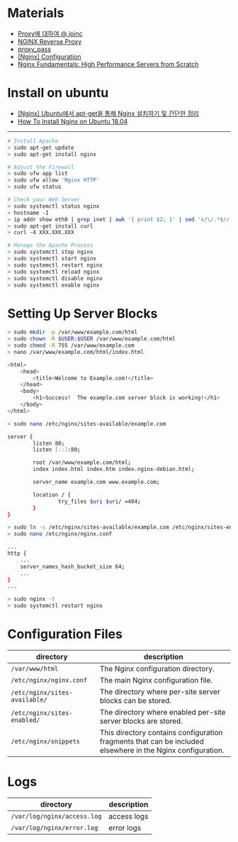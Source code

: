 # Materials

* [Proxy에 대하여 @ joinc](https://www.joinc.co.kr/w/man/12/proxy)
* [NGINX Reverse Proxy](https://docs.nginx.com/nginx/admin-guide/web-server/reverse-proxy/#)
* [proxy_pass](http://nginx.org/en/docs/http/ngx_http_proxy_module.html#proxy_pass)
* [[Nginx] Configuration](https://velog.io/@minholee_93/Nginx-Configuration-ntk600tiut)
* [Nginx Fundamentals: High Performance Servers from Scratch](https://www.udemy.com/course/nginx-fundamentals/)

# Install on ubuntu

* [[Nginx] Ubuntu에서 apt-get을 통해 Nginx 설치하기 및 간단한 정리](https://twpower.github.io/39-install-nginx-on-ubuntu-by-using-apt-get-and-brief-explanation)
* [How To Install Nginx on Ubuntu 18.04](https://www.digitalocean.com/community/tutorials/how-to-install-nginx-on-ubuntu-18-04)
----

```bash
# Install Apache
> sudo apt-get update
> sudo apt-get install nginx

# Adjust the Firewall
> sudo ufw app list
> sudo ufw allow 'Nginx HTTP'
> sudo ufw status

# Check your Web Server
> sudo systemctl status nginx
> hostname -I
> ip addr show eth0 | grep inet | awk '{ print $2; }' | sed 's/\/.*$//'
> sudo apt-get install curl
> curl -4 XXX.XXX.XXX

# Manage the Apache Process
> sudo systemctl stop nginx
> sudo systemctl start nginx
> sudo systemctl restart nginx
> sudo systemctl reload nginx
> sudo systemctl disable nginx
> sudo systemctl enable nginx
```

# Setting Up Server Blocks 

```bash
> sudo mkdir -p /var/www/example.com/html
> sudo chown -R $USER:$USER /var/www/example.com/html
> sudo chmod -R 755 /var/www/example.com
> nano /var/www/example.com/html/index.html

<html>
    <head>
        <title>Welcome to Example.com!</title>
    </head>
    <body>
        <h1>Success!  The example.com server block is working!</h1>
    </body>
</html>

> sudo nano /etc/nginx/sites-available/example.com

server {
        listen 80;
        listen [::]:80;

        root /var/www/example.com/html;
        index index.html index.htm index.nginx-debian.html;

        server_name example.com www.example.com;

        location / {
                try_files $uri $uri/ =404;
        }
}

> sudo ln -s /etc/nginx/sites-available/example.com /etc/nginx/sites-enabled/
> sudo nano /etc/nginx/nginx.conf

...
http {
    ...
    server_names_hash_bucket_size 64;
    ...
}
...

> sudo nginx -t
> sudo systemctl restart nginx
```

# Configuration Files

| directory | description |
|-----------|-------------|
| `/var/www/html` | The Nginx configuration directory.  |
| `/etc/nginx/nginx.conf` | The main Nginx configuration file.  |
| `/etc/nginx/sites-available/` |  The directory where per-site server blocks can be stored. |
| `/etc/nginx/sites-enabled/` | The directory where enabled per-site server blocks are stored.  |
| `/etc/nginx/snippets` | This directory contains configuration fragments that can be included elsewhere in the Nginx configuration. |

# Logs

| directory | description |
|-----------|-------------|
| `/var/log/nginx/access.log` | access logs |
| `/var/log/nginx/error.log` | error logs |

